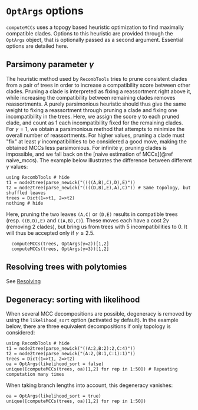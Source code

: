 # `OptArgs` options

`computeMCCs` uses a topogy based heuristic optimization to find maximally compatible clades. 
  Options to this heuristic are provided through the `OptArgs` object, that is optionally passed as a second argument.
  Essential options are detailed here. 	

## Parsimony parameter $\gamma$
The heuristic method used by `RecombTools` tries to prune consistent clades from a pair of trees in order to increase a compatibility score between other clades. 
  Pruning a clade is interpreted as fixing a reassortment right above it, while increasing the compatibility between remaining clades removes reassortments. 
  A purely parsimonious heuristic should thus give the same weight to fixing a reassortment through pruning a clade and fixing one incompatibility in the trees. 
Here, we assign the score $\gamma$ to each pruned clade, and count as $1$ each incompatibility fixed for the remaining clades. 
  For $\gamma=1$, we obtain a parsimonious method that attempts to minimize the overall number of reassortments. 
  For higher values, pruning a clade must "fix" at least $\gamma$ incompatibilities to be considered a good move, making the obtained MCCs less parsimonious. 
  For infinite $\gamma$, pruning clades is impossible, and we fall back on the [naive estimation of MCCs](@ref naive_mccs). 
The example below illustrates the difference between different $\gamma$ values: 
```@example gamma1
using RecombTools # hide
t1 = node2tree(parse_newick("((((A,B),C),D),E)"))
t2 = node2tree(parse_newick("((((D,B),E),A),C)")) # Same topology, but shuffled leaves
trees = Dict(1=>t1, 2=>t2)
nothing # hide
```
Here, pruning the two leaves `(A,C)` or `(D,E)` results in compatible trees (resp. `((B,D),E)` and `((A,B),C)`). 
  These moves each have a cost 2$\gamma$ (removing 2 clades), but bring us from trees with 5 incompatibilities to 0. 
  It will thus be accepted only if $\gamma \leq 2.5$. 

```@repl gamma1
  computeMCCs(trees, OptArgs(γ=2))[1,2]
  computeMCCs(trees, OptArgs(γ=3))[1,2]
```


## Resolving trees with polytomies 
See [Resolving](@ref)

## Degeneracy: sorting with likelihood
When several MCC decompositions are possible, degeneracy is removed by using the `likelihood_sort` option (activated by default). 
In the example below, there are three equivalent decompositions if only topology is considered: 
```@example degeneracy
using RecombTools # hide
t1 = node2tree(parse_newick("((A:2,B:2):2,C:4)"))
t2 = node2tree(parse_newick("(A:2,(B:1,C:1):1)"))
trees = Dict(1=>t1, 2=>t2)
oa = OptArgs(likelihood_sort = false)
unique([computeMCCs(trees, oa)[1,2] for rep in 1:50]) # Repeating computation many times 
```

When taking branch lengths into account, this degeneracy vanishes: 
```@example degeneracy
oa = OptArgs(likelihood_sort = true)
unique([computeMCCs(trees, oa)[1,2] for rep in 1:50])
```